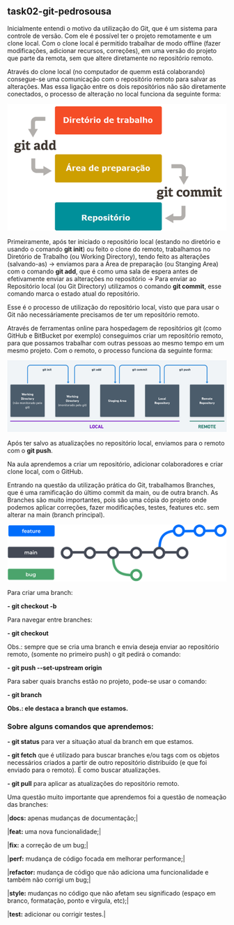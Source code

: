 ## task02-git-pedrosousa

Inicialmente entendi o motivo da utilização do Git, que é um sistema para controle de versão. Com ele é possível ter o projeto remotamente e um clone local. Com o clone local é permitido trabalhar de modo offline (fazer modificações, adicionar recursos, correções), em uma versão do projeto que parte da remota, sem que altere diretamente no repositório remoto.

Através do clone local (no computador de quemm está colaborando) consegue-se uma comunicação com o repositório remoto para salvar as alterações. Mas essa ligação entre os dois repositórios não são diretamente conectados, o processo de alteração no local funciona da seguinte forma: 

<img src="imagens-README/img01.png">

Primeiramente, após ter iniciado o repositório local (estando no diretório e usando o comando **__git init__**) ou feito o clone do remoto, trabalhamos no Diretório de Trabalho (ou Working Directory), tendo feito as alterações (salvando-as) -> enviamos para a Área de preparação (ou Stanging Area) com o comando **__git add__**, que é como uma sala de espera antes de efetivamente enviar as alterações no repositório -> Para enviar ao Repositório local (ou Git Directory) utilizamos o comando **__git commit__**, esse comando marca o estado atual do repositório.

Esse é o processo de utilização do repositório local, visto que para usar o Git não necessáriamente precisamos de ter um repositório remoto. 

Através de ferramentas online para hospedagem de repositórios git (como GitHub e BitBucket por exemplo) conseguimos criar um repositório remoto, para que possamos trabalhar com outras pessoas ao mesmo tempo em um mesmo projeto. Com o remoto, o processo funciona da seguinte forma:

<img src="imagens-README/img02.png">

Após ter salvo as atualizações no repositório local, enviamos para o remoto com o **__git push__**.

Na aula aprendemos a criar um repositório, adicionar colaboradores e criar clone local, com o GitHub. 

Entrando na questão da utilização prática do Git, trabalhamos Branches, que é uma ramificação do último commit da main, ou de outra branch. As Branches são muito importantes, pois são uma cópia do projeto onde podemos aplicar correções, fazer modificações, testes, features etc. sem alterar na main (branch principal).


<img src="imagens-README/img03.png">

Para criar uma branch:

**- __git checkout -b <nome-da-branch>__**

Para navegar entre branches:

**- __git checkout <nome-da-branch>__**

Obs.: sempre que se cria uma branch e envia deseja enviar ao repositório remoto, (somente no primeiro push) o git pedirá o comando:  

**- __git push --set-upstream origin__**

Para saber quais branchs estão no projeto, pode-se usar o comando: 

**- __git branch__**

__Obs.: ele destaca a branch que estamos.__

### Sobre alguns comandos que aprendemos: 

**- __git status__** para ver a situação atual da branch em que estamos.

**- __git fetch__** que é utilizado para buscar branches e/ou tags com os objetos necessários criados a partir de outro repositório distribuído (e que foi enviado para o remoto). É como buscar atualizações.

**- __git pull__** para aplicar as atualizações do repositório remoto.

Uma questão muito importante que aprendemos foi a questão de nomeação das branches: 

|**docs:** apenas mudanças de documentação;|

|**feat:** uma nova funcionalidade;|

|**fix:** a correção de um bug;|

|**perf:** mudança de código focada em melhorar performance;|

|**refactor:** mudança de código que não adiciona uma funcionalidade e também não corrigi um bug;|

|**style:** mudanças no código que não afetam seu significado (espaço em branco, formatação, ponto e vírgula, etc);|

|**test:** adicionar ou corrigir testes.|



